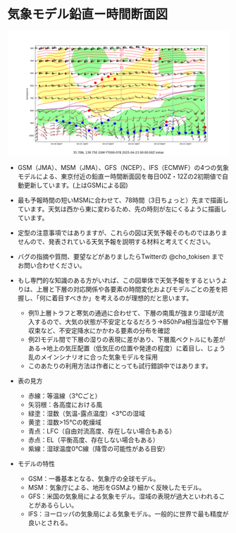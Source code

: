 # 気象モデル鉛直ー時間断面図
![最新](gsm.png)

* GSM（JMA）、MSM（JMA）、GFS（NCEP）、IFS（ECMWF）の4つの気象モデルによる、東京付近の鉛直ー時間断面図を毎日00Z・12Zの2初期値で自動更新しています。(上はGSMによる図)
* 最も予報時間の短いMSMに合わせて、78時間（3日ちょっと）先まで描画しています。天気は西から東に変わるため、先の時刻が左にくるように描画しています。
* 定型の注意事項ではありますが、これらの図は天気予報そのものではありませんので、発表されている天気予報を説明する材料と考えてください。
* バグの指摘や質問、要望などがありましたらTwitterの @cho_tokisen までお問い合わせください。

* もし専門的な知識のある方がいれば、この図単体で天気予報をするというよりは、上層と下層の対応関係や各要素の時間変化およびモデルごとの差を把握し、「何に着目すべきか」を考えるのが理想的だと思います。
  - 例1)上層トラフと寒気の通過に合わせて、下層の南風が強まり湿域が流入するので、大気の状態が不安定となるだろう→850hPa相当温位や下層収束など、不安定降水にかかわる要素の分布を確認
  - 例2)モデル間で下層の湿りの表現に差があり、下層風ベクトルにも差がある→地上の気圧配置（低気圧の位置や発達の程度）に着目し、じょう乱のメインシナリオに合った気象モデルを採用
  - このあたりの利用方法は作者にとっても試行錯誤中ではあります。

* 表の見方
  - 赤線：等温線（3℃ごと）
  - 矢羽根：各高度における風
  - 緑塗：湿数（気温-露点温度）<3℃の湿域
  - 黄塗：湿数>15℃の乾燥域
  - 青点：LFC（自由対流高度、存在しない場合もある）
  - 赤点：EL（平衡高度、存在しない場合もある）
  - 紫線：湿球温度0℃線（降雪の可能性がある目安）

* モデルの特性
  - GSM：一番基本となる、気象庁の全球モデル。
  - MSM：気象庁による、地形をGSMより細かく反映したモデル。
  - GFS：米国の気象局による気象モデル。湿域の表現が過大といわれることがあるらしい。
  - IFS：ヨーロッパの気象局による気象モデル。一般的に世界で最も精度が良いとされる。
